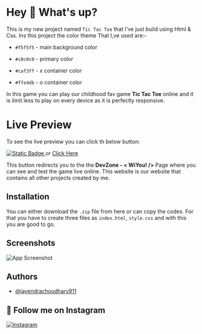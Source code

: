 
# Hey 👋 What's up?
This is my new project named `Tic Tac Toe` that I've just build using Html & Css.
Ins this project  the color theme That I,ve used are:-
- `#f5f5f5` - main background color 
- `#c0c0c0` - primary color

- `#caf3ff` - x container color
- `#ffe4db` - o container color

In this game you can play our childhood fav game **Tic Tac Toe** online and it is limit less to play on every device as it is perfectly responsive.

# Live Preview
To see the live preview you can click th below button:

[![Static Badge](https://img.shields.io/badge/Live-Preview)
](https://sites.google.com/view/devzonebywiyou/2048-game?authuser=0) or [Click Here](https://sites.google.com/view/devzonebywiyou/tic-tac-toe?authuser=0)

This button redirects you to the the **DevZone - < WiYou! />** Page where you can see and test the game live online. This website is our website that contains all other projects created by me.
## Installation

You can either download the `.zip` file from here or can copy the codes. For that you have to create three files as `index.html`, `style.css` and with this you are good to go.


    
## Screenshots

![App Screenshot](https://lh6.googleusercontent.com/qwf6s2fmZ_k-T-9m2P0lTrlvxK8TpE-r428RKs-byIhVLyfQxzhk_1yrp6Q4pIm3mOqgbE51uAk-xvhkRUe2qB9vF4sFyLByeWx_0qVD0d92iKHcBoId0qVj3uwoWLNzWQ=w1280)


## Authors

- [@jayendrachoudhary911](https://github.com/Jayendrachoudhary911)


## 🔗 Follow me on Instagram
[![Instagram](https://img.shields.io/badge/Instagram-E4405F?style=for-the-badge&logo=instagram&logoColor=white)](https://www.instagram.com/jayendrachoudhary_111)

